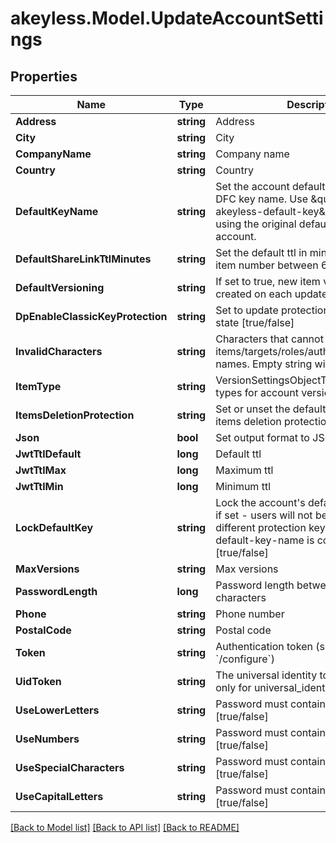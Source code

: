 # akeyless.Model.UpdateAccountSettings

## Properties

Name | Type | Description | Notes
------------ | ------------- | ------------- | -------------
**Address** | **string** | Address | [optional] 
**City** | **string** | City | [optional] 
**CompanyName** | **string** | Company name | [optional] 
**Country** | **string** | Country | [optional] 
**DefaultKeyName** | **string** | Set the account default key based on the DFC key name. Use \&quot;set-original-akeyless-default-key\&quot; to revert to using the original default key of the account. | [optional] 
**DefaultShareLinkTtlMinutes** | **string** | Set the default ttl in minutes for sharing item number between 60 and 43200 | [optional] 
**DefaultVersioning** | **string** | If set to true, new item version will be created on each update [true/false] | [optional] 
**DpEnableClassicKeyProtection** | **string** | Set to update protection with classic keys state [true/false] | [optional] 
**InvalidCharacters** | **string** | Characters that cannot be used for items/targets/roles/auths/event_forwarder names. Empty string will enforce nothing. | [optional] [default to "notReceivedInvalidCharacter"]
**ItemType** | **string** | VersionSettingsObjectType defines object types for account version settings | [optional] 
**ItemsDeletionProtection** | **string** | Set or unset the default behaviour of items deletion protection [true/false] | [optional] 
**Json** | **bool** | Set output format to JSON | [optional] [default to false]
**JwtTtlDefault** | **long** | Default ttl | [optional] 
**JwtTtlMax** | **long** | Maximum ttl | [optional] 
**JwtTtlMin** | **long** | Minimum ttl | [optional] 
**LockDefaultKey** | **string** | Lock the account&#39;s default protection key, if set - users will not be able to use a different protection key, relevant only if default-key-name is configured [true/false] | [optional] 
**MaxVersions** | **string** | Max versions | [optional] 
**PasswordLength** | **long** | Password length between 5 - to 50 characters | [optional] 
**Phone** | **string** | Phone number | [optional] 
**PostalCode** | **string** | Postal code | [optional] 
**Token** | **string** | Authentication token (see &#x60;/auth&#x60; and &#x60;/configure&#x60;) | [optional] 
**UidToken** | **string** | The universal identity token, Required only for universal_identity authentication | [optional] 
**UseLowerLetters** | **string** | Password must contain lower case letters [true/false] | [optional] 
**UseNumbers** | **string** | Password must contain numbers [true/false] | [optional] 
**UseSpecialCharacters** | **string** | Password must contain special characters [true/false] | [optional] 
**UseCapitalLetters** | **string** | Password must contain capital letters [true/false] | [optional] 

[[Back to Model list]](../README.md#documentation-for-models) [[Back to API list]](../README.md#documentation-for-api-endpoints) [[Back to README]](../README.md)

